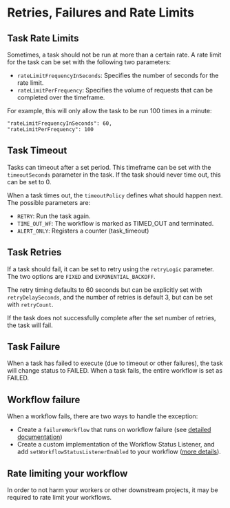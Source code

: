 # Retries, Failures and Rate Limits

## Task Rate Limits

Sometimes, a task should not be run at more than a certain rate. A rate limit for the task can be set with the following two parameters:

* `rateLimitFrequencyInSeconds`: Specifies the number of seconds for the rate limit.
* `rateLimitPerFrequency`: Specifies the volume of requests that can be completed over the timeframe.

For example, this will only allow the task to be run 100 times in a minute:

```
"rateLimitFrequencyInSeconds": 60,
"rateLimitPerFrequency": 100
```

## Task Timeout

Tasks can timeout after a set period.  This timeframe can be set with the `timeoutSeconds` parameter in the task.  If the task should never time out, this can be set to 0.

When a task times out, the `timeoutPolicy` defines what should happen next. The possible parameters are:

* `RETRY`: Run the task again.
* `TIME_OUT_WF`: The workflow is marked as TIMED_OUT and terminated.
* `ALERT_ONLY`: Registers a counter (task_timeout)

## Task Retries

If a task should fail, it can be set to retry using the `retryLogic` parameter.  The two options are `FIXED` and `EXPONENTIAL_BACKOFF`.  

The retry timing defaults to 60 seconds but can be explicitly set with `retryDelaySeconds`, and the number of retries is default 3, but can be set with `retryCount`.

If the task does not successfully complete after the set number of retries, the task will fail.

## Task Failure

When a task has failed to execute (due to timeout or other failures), the task will change status to FAILED.  When a task fails, the entire workflow is set as FAILED.

## Workflow failure

When a workflow fails, there are two ways to handle the exception:

* Create a `failureWorkflow` that runs on workflow failure (see [detailed documentation](/content/docs/how-tos/Workflows/handling-errors#failureworkflow))
* Create a custom implementation of the Workflow Status Listener, and add `setWorkflowStatusListenerEnabled` to your workflow ([more details](https://github.com/Netflix/conductor/issues/1017#issuecomment-468869173)).

## Rate limiting your workflow

In order to not harm your workers or other downstream projects, it may be required to rate limit your workflows.  